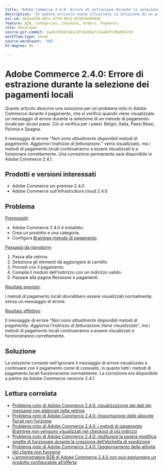 ```yaml
---
title: "Adobe Commerce 2.4.0: Errore di estrazione durante la selezione dei pagamenti locali"
description: "In questo articolo viene illustrata la soluzione di un problema noto in Adobe Commerce durante il pagamento, che si verifica quando viene visualizzato un messaggio di errore durante la selezione di un metodo di pagamento locale per alcuni paesi. Questo accade per i paesi: Belgio, Italia, Paesi Bassi, Polonia e Spagna."
exl-id: de2eafb0-d03c-4ff8-9615-0f2676d95848
feature: B2B, Categories, Checkout, Orders, Payments
role: Developer
source-git-commit: 2aeb2355b74d1cdfc62b5e7c5aa04fcd0a654733
workflow-type: tm+mt
source-wordcount: '365'
ht-degree: 0%

---
```


# Adobe Commerce 2.4.0: Errore di estrazione durante la selezione dei pagamenti locali

Questo articolo descrive una soluzione per un problema noto in Adobe Commerce durante il pagamento, che si verifica quando viene visualizzato un messaggio di errore durante la selezione di un metodo di pagamento locale per alcuni paesi. Ciò si verifica per i paesi: Belgio, Italia, Paesi Bassi, Polonia e Spagna.

Il messaggio di errore &quot;*Non sono attualmente disponibili metodi di pagamento. Aggiorna l&#39;indirizzo di fatturazione.*&quot; verrà visualizzato, ma i metodi di pagamento locali continueranno a essere visualizzati e a funzionare correttamente. Una correzione permanente sarà disponibile in Adobe Commerce 2.4.1.

## Prodotti e versioni interessati

* Adobe Commerce on-premise 2.4.0
* Adobe Commerce sull’infrastruttura cloud 2.4.0

## Problema

<u>Prerequisiti</u>:

* Adobe Commerce 2.4.0 è installato.
* Crea un prodotto e una categoria.
* Configura [Braintree metodo di pagamento](https://developer.adobe.com/commerce/webapi/graphql/payment-methods/braintree.html).

<u>Passaggi da riprodurre</u>:

1. Passa alla vetrina.
1. Seleziona gli elementi da aggiungere al carrello.
1. Procedi con il pagamento.
1. Compila il modulo dell’indirizzo con un indirizzo valido.
1. Passare alla pagina Revisione e pagamenti.

<u>Risultato previsto</u>:

I metodi di pagamento locali dovrebbero essere visualizzati normalmente, senza un messaggio di errore.

<u>Risultato effettivo</u>:

Il messaggio di errore &quot;*Non sono attualmente disponibili metodi di pagamento. Aggiorna l&#39;indirizzo di fatturazione.Viene visualizzato*&quot;, ma i metodi di pagamento locali continueranno a essere visualizzati e funzioneranno correttamente.

## Soluzione

La soluzione consiste nell&#39;ignorare il messaggio di errore visualizzato e continuare con il pagamento come di consueto, in quanto tutti i metodi di pagamento locali funzioneranno normalmente. La correzione era disponibile a partire da Adobe Commerce versione 2.4.1.

## Lettura correlata

* [Problema noto di Adobe Commerce 2.4.0: visualizzazione dei dati dei messaggi non elaborati nella vetrina](/help/troubleshooting/storefront/magento-2-4-0-issue-storefront-raw-message-data-display.md)
* [Problema noto di Adobe Commerce 2.4.0: l’esportazione delle aliquote fiscali non funziona](/help/troubleshooting/miscellaneous/magento-2-4-0-known-issue-export-tax-rates-does-not-work.md)
* [Problema noto di Adobe Commerce 2.4.0: i metodi di pagamento Braintree non vengono visualizzati nel checkout di più indirizzi](/help/troubleshooting/payments/magento-2-4-0-braintree-not-in-multiple-addresses-checkout.md)
* [Problema noto di Adobe Commerce 2.4.0: restituisce la pagina modifica smette di funzionare durante la creazione dell’etichetta di spedizione](/help/troubleshooting/known-issues-patches-attached/magento-2-4-0-patch-returns-shipping-label-creation-issue.md)
* [Problema noto di Adobe Commerce 2.4.0: l’aggiornamento delle attività del cliente non funziona](/help/troubleshooting/miscellaneous/magento-2-4-0-refresh-on-customer-activities-does-not-work.md)
* [L’amministratore B2B di Adobe Commerce 2.4.0 non può aggiungere un prodotto configurabile all’offerta](/help/troubleshooting/miscellaneous/magento-2-4-0-b2b-admin-can-t-add-configurable-product-to-quote.md)
